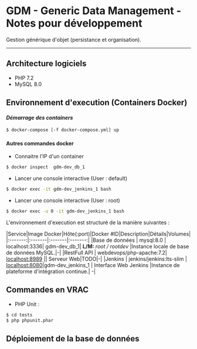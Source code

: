 # GDM - Generic Data Management - Notes pour développement

Gestion générique d'objet (persistance et organisation).

-------

## Architecture logiciels

- PHP 7.2
- MySQL 8.0


## Environnement d'execution (Containers Docker)

#### *Démarrage des containers*

```bash
$ docker-compose [-f docker-compose.yml] up
```
#### Autres commandes docker

- Connaitre l'IP d'un container
```bash
$ docker inspect  gdm-dev_db_1
```

- Lancer une console interactive (User : default)
```bash
$ docker exec -it gdm-dev_jenkins_1 bash
```

- Lancer une console interactive (User : root)
```bash
$ docker exec -u 0 -it gdm-dev_jenkins_1 bash
```


L'environnement d'execution est structuré de la manière suivantes :

|Service|Image Docker|Hôte(:port)|Docker #ID|Description|Détails|Volumes|
|:-------:|:-------|:-------|:-------:|
|Base de données | mysql:8.0 | localhost:3336| gdm-dev_db_1| **L/M:** *root / rootdev* |Instance locale de base de données MySQL.|-|
|RestFull API | webdevops/php-apache:7.2|  [localhost:8989](http://localhost:8989) || Serveur Web|TODO|-|
|Jenkins | jenkins/jenkins:lts-slim | [localhost:8080](http://localhost:8080)|gdm-dev_jenkins_1 | Interface Web Jenkins |Instance de plateforme d'intégration continue.| -|

## Commandes en VRAC

- PHP Unit :
```bash
$ cd tests
$ php phpunit.phar
```

## Déploiement de la base de données
